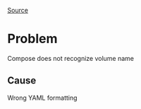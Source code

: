 [Source](https://forums.docker.com/t/service-nginx-refers-to-undefined-volume-www-data-invalid-compose-project/144466)

# Problem
Compose does not recognize volume name
## Cause
Wrong YAML formatting